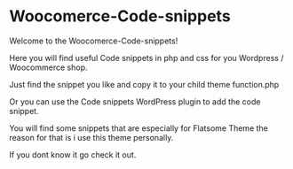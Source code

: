 # Woocomerce-Code-snippets

Welcome to the Woocomerce-Code-snippets!

Here you will find useful Code snippets in php and css for you Wordpress / Woocommerce shop.

Just find the snippet you like and copy it to your child theme function.php

Or you can use the Code snippets WordPress plugin to add the code snippet.

You will find some snippets that are especially for Flatsome Theme the reason for that is i use this theme personally.

If you dont know it go check it out.
